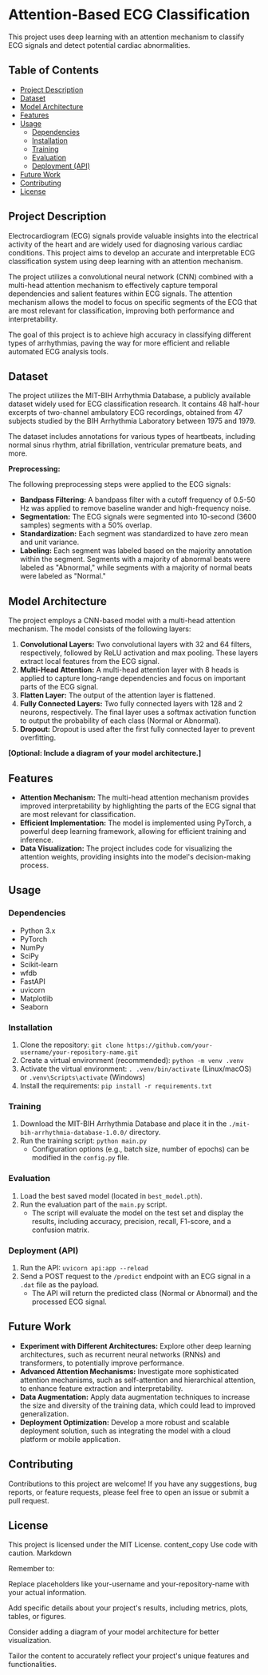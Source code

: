 # Attention-Based ECG Classification

This project uses deep learning with an attention mechanism to classify ECG signals and detect potential cardiac abnormalities.

## Table of Contents

- [Project Description](#project-description)
- [Dataset](#dataset)
- [Model Architecture](#model-architecture)
- [Features](#features)
- [Usage](#usage)
  - [Dependencies](#dependencies)
  - [Installation](#installation)
  - [Training](#training)
  - [Evaluation](#evaluation)
  - [Deployment (API)](#deployment-api)
- [Future Work](#future-work)
- [Contributing](#contributing)
- [License](#license)

## Project Description

Electrocardiogram (ECG) signals provide valuable insights into the electrical activity of the heart and are widely used for diagnosing various cardiac conditions. This project aims to develop an accurate and interpretable ECG classification system using deep learning with an attention mechanism. 

The project utilizes a convolutional neural network (CNN) combined with a multi-head attention mechanism to effectively capture temporal dependencies and salient features within ECG signals. The attention mechanism allows the model to focus on specific segments of the ECG that are most relevant for classification, improving both performance and interpretability.

The goal of this project is to achieve high accuracy in classifying different types of arrhythmias, paving the way for more efficient and reliable automated ECG analysis tools.

## Dataset

The project utilizes the MIT-BIH Arrhythmia Database, a publicly available dataset widely used for ECG classification research. It contains 48 half-hour excerpts of two-channel ambulatory ECG recordings, obtained from 47 subjects studied by the BIH Arrhythmia Laboratory between 1975 and 1979. 

The dataset includes annotations for various types of heartbeats, including normal sinus rhythm, atrial fibrillation, ventricular premature beats, and more. 

**Preprocessing:**

The following preprocessing steps were applied to the ECG signals:

- **Bandpass Filtering:** A bandpass filter with a cutoff frequency of 0.5-50 Hz was applied to remove baseline wander and high-frequency noise.
- **Segmentation:** The ECG signals were segmented into 10-second (3600 samples) segments with a 50% overlap.
- **Standardization:** Each segment was standardized to have zero mean and unit variance.
- **Labeling:** Each segment was labeled based on the majority annotation within the segment. Segments with a majority of abnormal beats were labeled as "Abnormal," while segments with a majority of normal beats were labeled as "Normal."

## Model Architecture

The project employs a CNN-based model with a multi-head attention mechanism. The model consists of the following layers:

1. **Convolutional Layers:** Two convolutional layers with 32 and 64 filters, respectively, followed by ReLU activation and max pooling. These layers extract local features from the ECG signal.
2. **Multi-Head Attention:** A multi-head attention layer with 8 heads is applied to capture long-range dependencies and focus on important parts of the ECG signal.
3. **Flatten Layer:** The output of the attention layer is flattened.
4. **Fully Connected Layers:** Two fully connected layers with 128 and 2 neurons, respectively. The final layer uses a softmax activation function to output the probability of each class (Normal or Abnormal).
5. **Dropout:** Dropout is used after the first fully connected layer to prevent overfitting.

**[Optional: Include a diagram of your model architecture.]**

## Features

- **Attention Mechanism:** The multi-head attention mechanism provides improved interpretability by highlighting the parts of the ECG signal that are most relevant for classification.
- **Efficient Implementation:** The model is implemented using PyTorch, a powerful deep learning framework, allowing for efficient training and inference.
- **Data Visualization:** The project includes code for visualizing the attention weights, providing insights into the model's decision-making process.

## Usage

### Dependencies

- Python 3.x
- PyTorch 
- NumPy
- SciPy
- Scikit-learn
- wfdb
- FastAPI
- uvicorn
- Matplotlib
- Seaborn

### Installation

1. Clone the repository: `git clone https://github.com/your-username/your-repository-name.git`
2. Create a virtual environment (recommended): `python -m venv .venv`
3. Activate the virtual environment: `. .venv/bin/activate` (Linux/macOS) or `.venv\Scripts\activate` (Windows)
4. Install the requirements: `pip install -r requirements.txt`

### Training

1. Download the MIT-BIH Arrhythmia Database and place it in the `./mit-bih-arrhythmia-database-1.0.0/` directory.
2. Run the training script: `python main.py`
   - Configuration options (e.g., batch size, number of epochs) can be modified in the `config.py` file.

### Evaluation

1. Load the best saved model (located in `best_model.pth`).
2. Run the evaluation part of the `main.py` script.
   - The script will evaluate the model on the test set and display the results, including accuracy, precision, recall, F1-score, and a confusion matrix.

### Deployment (API)

1. Run the API: `uvicorn api:app --reload`
2. Send a POST request to the `/predict` endpoint with an ECG signal in a `.dat` file as the payload.
   - The API will return the predicted class (Normal or Abnormal) and the processed ECG signal.



## Future Work

- **Experiment with Different Architectures:** Explore other deep learning architectures, such as recurrent neural networks (RNNs) and transformers, to potentially improve performance.
- **Advanced Attention Mechanisms:** Investigate more sophisticated attention mechanisms, such as self-attention and hierarchical attention, to enhance feature extraction and interpretability.
- **Data Augmentation:** Apply data augmentation techniques to increase the size and diversity of the training data, which could lead to improved generalization.
- **Deployment Optimization:** Develop a more robust and scalable deployment solution, such as integrating the model with a cloud platform or mobile application.

## Contributing

Contributions to this project are welcome! If you have any suggestions, bug reports, or feature requests, please feel free to open an issue or submit a pull request.

## License

This project is licensed under the MIT License.
content_copy
Use code with caution.
Markdown

Remember to:

Replace placeholders like your-username and your-repository-name with your actual information.

Add specific details about your project's results, including metrics, plots, tables, or figures.

Consider adding a diagram of your model architecture for better visualization.

Tailor the content to accurately reflect your project's unique features and functionalities.
